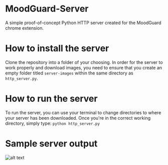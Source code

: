 # MoodGuard-Server
 A simple proof-of-concept Python HTTP server created for the MoodGuard chrome extension.

# How to install the server
Clone the repository into a folder of your choosing. In order for the server to work properly and download images, you need to ensure that you create an empty folder titled ```server-images``` within the same directory as ```http_server.py```.

# How to run the server
To run the server, you can use your terminal to change directories to where your server has been downloaded. Once you're in the correct working directory, simply type:
```python http_server.py```

# Sample server output
![alt text]([sample-output.png](https://github.com/jakeintravaia/MoodGuard-Server/blob/main/sample_output.png?raw=true)https://github.com/jakeintravaia/MoodGuard-Server/blob/main/sample_output.png?raw=true)
